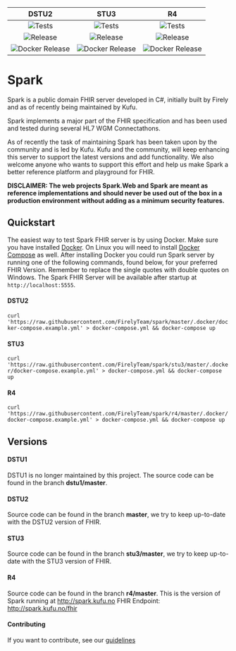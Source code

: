 |DSTU2|STU3|R4
|:-:|:-:|:-:
|![Tests](https://github.com/FirelyTeam/spark/workflows/Tests/badge.svg?branch=develop)|![Tests](https://github.com/FirelyTeam/spark/workflows/Tests/badge.svg?branch=stu3%2Fdevelop)|![Tests](https://github.com/FirelyTeam/spark/workflows/Tests/badge.svg?branch=r4%2Fdevelop)
|![Release](https://github.com/FirelyTeam/spark/workflows/Release/badge.svg)|![Release](https://github.com/FirelyTeam/spark/workflows/Release/badge.svg)|![Release](https://github.com/FirelyTeam/spark/workflows/Release/badge.svg)
|![Docker Release](https://github.com/FirelyTeam/spark/workflows/Docker%20Release/badge.svg)|![Docker Release](https://github.com/FirelyTeam/spark/workflows/Docker%20Release/badge.svg)|![Docker Release](https://github.com/FirelyTeam/spark/workflows/Docker%20Release/badge.svg)

Spark
=====

Spark is a public domain FHIR server developed in C#, initially built by Firely and as of recently being
maintained by Kufu.

Spark implements a major part of the FHIR specification and has been used and tested during several
HL7 WGM Connectathons.

As of recently the task of maintaining Spark has been taken upon by the community and is led by Kufu.
Kufu and the community, will keep enhancing this server to support the latest versions and add functionality.
We also welcome anyone who wants to support this effort and help us make Spark a better reference
platform and playground for FHIR.

**DISCLAIMER: The web projects Spark.Web and Spark are meant as reference implementations and should never be used out of the box in a production environment without adding as a minimum security features.**

## Quickstart
The easiest way to test Spark FHIR server is by using Docker. Make sure you have installed [Docker](https://docs.docker.com/install/). On Linux you will need to install [Docker Compose](https://docs.docker.com/compose/install/) as well. After installing Docker you could run Spark server by running one of the following commands, found below, for your preferred FHIR Version. Remember to replace the single quotes with double quotes on Windows. The Spark FHIR Server will be available after startup at `http://localhost:5555`.

#### DSTU2
`curl 'https://raw.githubusercontent.com/FirelyTeam/spark/master/.docker/docker-compose.example.yml' > docker-compose.yml && docker-compose up`

#### STU3
`curl 'https://raw.githubusercontent.com/FirelyTeam/spark/stu3/master/.docker/docker-compose.example.yml' > docker-compose.yml && docker-compose up`

#### R4
`curl 'https://raw.githubusercontent.com/FirelyTeam/spark/r4/master/.docker/docker-compose.example.yml' > docker-compose.yml && docker-compose up`

## Versions

#### DSTU1
DSTU1 is no longer maintained by this project. The source code can be found in the branch **dstu1/master**.

#### DSTU2
Source code can be found in the branch **master**, we try to keep up-to-date with the DSTU2 version of FHIR.

#### STU3
Source code can be found in the branch **stu3/master**, we try to keep up-to-date with the STU3 version of FHIR.

#### R4
Source code can be found in the branch **r4/master**. This is the version of Spark running at http://spark.kufu.no
FHIR Endpoint: http://spark.kufu.no/fhir

#### Contributing
If you want to contribute, see our [guidelines](https://github.com/furore-fhir/spark/wiki/Contributing)
